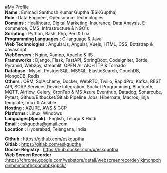 #My Profile\
**Name**	                : Emmadi Santhosh Kumar Guptha (ESKGuptha)\
**Role**                  : Data Engineer, Opensource Technologies\
**Domains**               : Healthcare, Digital Marketing, Insurance, Data Anaysis, E-commerce, CMS, Infrastructure & NGO's\
**Scripting**             : Python, Bash, Php, Perl & Lua\
**Programming Languages** : C-language & Java\
**Web Technologies**      : AngularJs, Angular, Vuejs, HTML, CSS, Bottstrap & Javascript\
**WebServers**            : Nginx, Xampp, Apache & IIS\
**Frameworks**            : Django, Flask, FastAPI, SpringBoot, Codeigniter, Bottle, Pyramid, Web2py, streamlit, OPEN AI, AIOHTTP & Tornado\
**Database**              : Mysql, PostgerSQL, MSSQL, ElasticSearch, CouchDB, MongoDB, Redis\
**Others**                : ORM, SqlAlchemy, Docker, WebRTC, Twilio, RapidPro, Kafka, REST API, SOAP Services,Device Integration, Socket Programming, Bluetooth, MQTT,                             Airflow, Celery, CronTab & MS Azure Eventhub, Datadog, Sonarcube, Pytest, Github/Bitbucket/Gitlab Pipeline Jobs, Hibernate, Macros, jinja template, tmux &                                 Ansible. \
**Hosting**               : AZURE, AWS & GCP\
**Platforms**	            : Linux, Windows\
**Languages(Speak)**      : English, Telugu & Hindi\
**Email**	                : eskguptha@gmail.com\
**Location**              : Hyderabad, Telangana, India

**Github**	              : https://github.com/eskguptha \
**Gitlab**                : https://gitlab.com/eskguptha \
**Docker Registry**       : https://hub.docker.com/u/eskguptha \
**Web Screen Recorder**   :https://chrome.google.com/webstore/detail/webscreenrecorder/lkjmohpchdinhmmomfhcponobbkjgbck/

